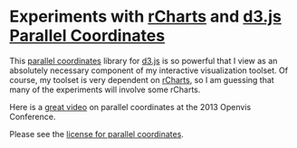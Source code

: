 Experiments with [rCharts](http://rcharts.io/) and [d3.js Parallel Coordinates](http://syntagmatic.github.io/parallel-coordinates/)
=================

This [parallel coordinates](https://github.com/syntagmatic/parallel-coordinates) library for [d3.js](http://d3js.org)
is so powerful that I view as an absolutely necessary component of my interactive visualization toolset.  Of course,
my toolset is very dependent on [rCharts](http://rcharts.io), so I am guessing that many of the experiments will involve
some rCharts.


Here is a [great video](http://youtu.be/ypc7Ul9LkxA) on parallel coordinates at the 2013 Openvis Conference.



Please see the [license for parallel coordinates](https://github.com/syntagmatic/parallel-coordinates/blob/master/LICENSE).
